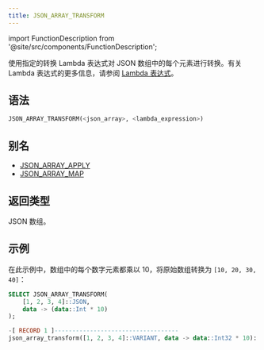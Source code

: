 ```yaml
---
title: JSON_ARRAY_TRANSFORM
---
```


import FunctionDescription from '@site/src/components/FunctionDescription';

<FunctionDescription description="引入或更新于：v1.2.644"/>

使用指定的转换 Lambda 表达式对 JSON 数组中的每个元素进行转换。有关 Lambda 表达式的更多信息，请参阅 [Lambda 表达式](../../00-sql-reference/42-lambda-expressions.md)。

## 语法

```sql
JSON_ARRAY_TRANSFORM(<json_array>, <lambda_expression>)
```

## 别名

- [JSON_ARRAY_APPLY](json-array-apply.md)
- [JSON_ARRAY_MAP](json-array-map.md)

## 返回类型

JSON 数组。

## 示例

在此示例中，数组中的每个数字元素都乘以 10，将原始数组转换为 `[10, 20, 30, 40]`：

```sql
SELECT JSON_ARRAY_TRANSFORM(
    [1, 2, 3, 4]::JSON,
    data -> (data::Int * 10)
);

-[ RECORD 1 ]-----------------------------------
json_array_transform([1, 2, 3, 4]::VARIANT, data -> data::Int32 * 10): [10,20,30,40]
```
